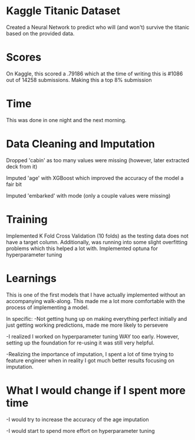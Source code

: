 # Kaggle Titanic Dataset

Created a Neural Network to predict who will (and won't) survive the titanic based on the provided data.

# Scores
On Kaggle, this scored a .79186 which at the time of writing this is #1086 out of 14258 submissions. Making this a top 8% submission

# Time
This was done in one night and the next morning. 

# Data Cleaning and Imputation
Dropped 'cabin' as too many values were missing (however, later extracted deck from it)


Imputed 'age' with XGBoost which improved the accuracy of the model a fair bit


Imputed 'embarked' with mode (only a couple values were missing)

# Training
Implemented K Fold Cross Validation (10 folds) as the testing data does not have a target column. Additionally, was running into some slight overfitting problems which this helped a lot with.
Implemented optuna for hyperparameter tuning

# Learnings
This is one of the first models that I have actually implemented without an accompanying walk-along. This made me a lot more comfortable with the process of implementing a model.

In specific:
-Not getting hung up on making everything perfect initially and just getting working predictions, made me more likely to persevere 


-I realized I worked on hyperparameter tuning WAY too early. However, setting up the foundation for re-using it was still very helpful.


-Realizing the importance of imputation, I spent a lot of time trying to feature engineer when in reality I got much better results focusing on imputation.

# What I would change if I spent more time
-I would try to increase the accuracy of the age imputation


-I would start to spend more effort on hyperparameter tuning
